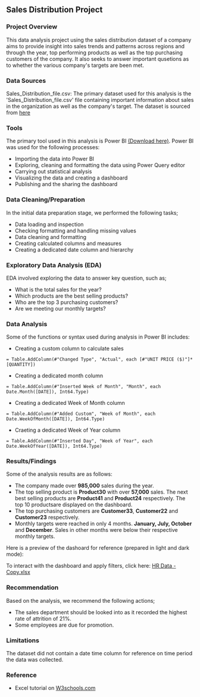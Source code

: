 ## Sales Distribution Project
### Project Overview
This data analysis project using the sales distribution dataset of a company aims to provide insight into sales trends and patterns across regions and through the year, top performing products as well as the top purchasing customers of the company. It also seeks to answer important qusetions as to whether the various company's targets are been met.  

### Data Sources
Sales_Distribution_file.csv: The primary dataset used for this analysis is the 'Sales_Distribution_file.csv' file containing important information about sales in the organization as well as the company's target. The dataset is sourced from [here](https://leanexcelsolutions.com/wp-content/uploads/2022/04/Sales-Distribution-Practice-File.xlsx)


### Tools
The primary tool used in this analysis is Power BI [(Download here)](https://www.microsoft.com/en-us/download/details.aspx?id=58494). Power BI was used for the following processes:
- Importing the data into Power BI
- Exploring, cleaning and formatting the data using Power Query editor
- Carrying out statistical analysis
- Visualizing the data and creating a dashboard
- Publishing and the sharing the dashboard

### Data Cleaning/Preparation
In the initial data preparation stage, we performed the following tasks;
- Data loading and inspection
- Checking formatting and handling missing values
- Data cleaning and formatting
- Creating calculated columns and measures
- Creating a dedicated date column and hierarchy

### Exploratory Data Analysis (EDA)
EDA involved exploring the data to answer key question, such as;
- What is the total sales for the year?
- Which products are the best selling products?
- Who are the top 3 purchasing customers?
- Are we meeting our monthly targets?

### Data  Analysis
Some of the functions or syntax used during analysis in Power BI includes: 
- Creating a custom column to calculate sales
```DAX
= Table.AddColumn(#"Changed Type", "Actual", each [#"UNIT PRICE ($)"]*[QUANTITY])
```

- Creating a dedicated month column
```DAX
= Table.AddColumn(#"Inserted Week of Month", "Month", each Date.Month([DATE]), Int64.Type)
```

- Creating a dedicated Week of Month column
```DAX
= Table.AddColumn(#"Added Custom", "Week of Month", each Date.WeekOfMonth([DATE]), Int64.Type)
```

- Craeting a dedicated Week of Year column
```DAX
= Table.AddColumn(#"Inserted Day", "Week of Year", each Date.WeekOfYear([DATE]), Int64.Type)
```

### Results/Findings
Some of the analysis results are as follows:
- The company made over **985,000** sales during the year.
- The top selling product is **Product30** with over **57,000** sales. The next best selling products are **Product41** and **Product24** respectively. The top 10 productsare displayed on the dashboard.
- The top purchasing customers are **Customer33**, **Customer22** and **Customer23** respectively.
- Monthly targets were reached in only 4 months. **January, July, October** and **December**. Sales in other months were below their respective monthly targets.

Here is a preview of the dashoard for reference (prepared in light and dark mode):



To interact with the dashboard and apply filters, click here: [HR Data - Copy.xlsx](https://github.com/user-attachments/files/17045679/HR.Data.-.Copy.xlsx)

### Recommendation
Based on the analysis, we recommend the following actions;
- The sales department should be looked into as it recorded the highest rate of attrition of 21%.
- Some employees are due for promotion.

### Limitations
The dataset did not contain a date time column for reference on time period the data was collected. 

### Reference 
- Excel tutorial on [W3schools.com](https://www.w3schools.com/excel/index.php)




